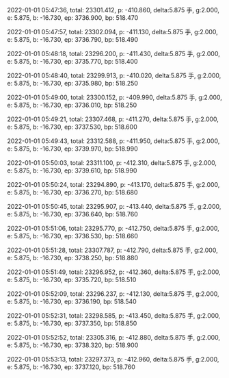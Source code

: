 2022-01-01 05:47:36, total: 23301.412, p: -410.860, delta:5.875 手, g:2.000, e: 5.875, b: -16.730, ep: 3736.900, bp: 518.470

2022-01-01 05:47:57, total: 23302.094, p: -411.130, delta:5.875 手, g:2.000, e: 5.875, b: -16.730, ep: 3736.790, bp: 518.490

2022-01-01 05:48:18, total: 23296.200, p: -411.430, delta:5.875 手, g:2.000, e: 5.875, b: -16.730, ep: 3735.770, bp: 518.400

2022-01-01 05:48:40, total: 23299.913, p: -410.020, delta:5.875 手, g:2.000, e: 5.875, b: -16.730, ep: 3735.980, bp: 518.250

2022-01-01 05:49:00, total: 23300.152, p: -409.990, delta:5.875 手, g:2.000, e: 5.875, b: -16.730, ep: 3736.010, bp: 518.250

2022-01-01 05:49:21, total: 23307.468, p: -411.270, delta:5.875 手, g:2.000, e: 5.875, b: -16.730, ep: 3737.530, bp: 518.600

2022-01-01 05:49:43, total: 23312.588, p: -411.950, delta:5.875 手, g:2.000, e: 5.875, b: -16.730, ep: 3739.970, bp: 518.990

2022-01-01 05:50:03, total: 23311.100, p: -412.310, delta:5.875 手, g:2.000, e: 5.875, b: -16.730, ep: 3739.610, bp: 518.990

2022-01-01 05:50:24, total: 23294.890, p: -413.170, delta:5.875 手, g:2.000, e: 5.875, b: -16.730, ep: 3736.270, bp: 518.680

2022-01-01 05:50:45, total: 23295.907, p: -413.440, delta:5.875 手, g:2.000, e: 5.875, b: -16.730, ep: 3736.640, bp: 518.760

2022-01-01 05:51:06, total: 23295.770, p: -412.750, delta:5.875 手, g:2.000, e: 5.875, b: -16.730, ep: 3736.530, bp: 518.660

2022-01-01 05:51:28, total: 23307.787, p: -412.790, delta:5.875 手, g:2.000, e: 5.875, b: -16.730, ep: 3738.250, bp: 518.880

2022-01-01 05:51:49, total: 23296.952, p: -412.360, delta:5.875 手, g:2.000, e: 5.875, b: -16.730, ep: 3735.720, bp: 518.510

2022-01-01 05:52:09, total: 23296.237, p: -412.130, delta:5.875 手, g:2.000, e: 5.875, b: -16.730, ep: 3736.190, bp: 518.540

2022-01-01 05:52:31, total: 23298.585, p: -413.450, delta:5.875 手, g:2.000, e: 5.875, b: -16.730, ep: 3737.350, bp: 518.850

2022-01-01 05:52:52, total: 23305.316, p: -412.880, delta:5.875 手, g:2.000, e: 5.875, b: -16.730, ep: 3738.320, bp: 518.900

2022-01-01 05:53:13, total: 23297.373, p: -412.960, delta:5.875 手, g:2.000, e: 5.875, b: -16.730, ep: 3737.120, bp: 518.760